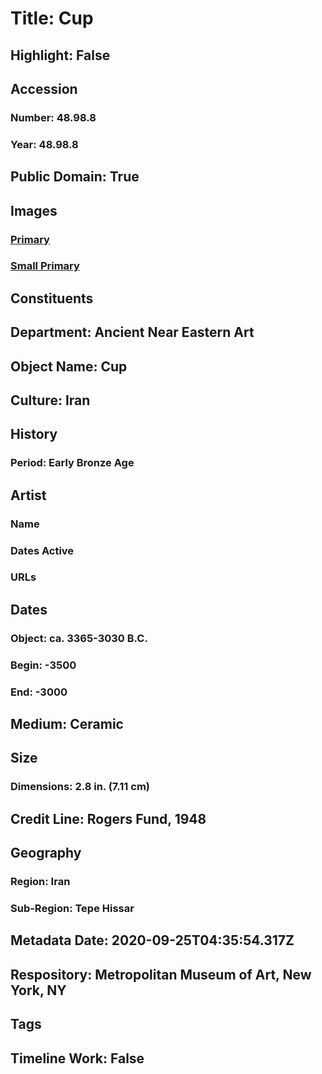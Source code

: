 # Title: Cup
## Highlight: False
## Accession
### Number: 48.98.8
### Year: 48.98.8
## Public Domain: True
## Images
### [Primary](https://images.metmuseum.org/CRDImages/an/original/ME48_98_8.jpg)
### [Small Primary](https://images.metmuseum.org/CRDImages/an/web-large/ME48_98_8.jpg)
## Constituents
## Department: Ancient Near Eastern Art
## Object Name: Cup
## Culture: Iran
## History
### Period: Early Bronze Age
## Artist
### Name
### Dates Active
### URLs
## Dates
### Object: ca. 3365-3030 B.C.
### Begin: -3500
### End: -3000
## Medium: Ceramic
## Size
### Dimensions: 2.8 in. (7.11 cm)
## Credit Line: Rogers Fund, 1948
## Geography
### Region: Iran
### Sub-Region: Tepe Hissar
## Metadata Date: 2020-09-25T04:35:54.317Z
## Respository: Metropolitan Museum of Art, New York, NY
## Tags
## Timeline Work: False